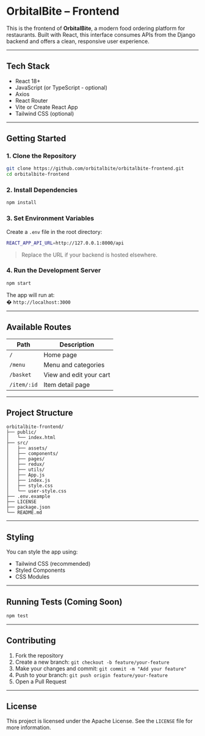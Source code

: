 
#  OrbitalBite – Frontend

This is the frontend of **OrbitalBite**, a modern food ordering platform for restaurants. Built with React, this interface consumes APIs from the Django backend and offers a clean, responsive user experience.

---

## Tech Stack

- React 18+
- JavaScript (or TypeScript - optional)
- Axios
- React Router
- Vite or Create React App
- Tailwind CSS (optional)

---

## Getting Started

### 1. Clone the Repository

```bash
git clone https://github.com/orbitalbite/orbitalbite-frontend.git
cd orbitalbite-frontend
```

### 2. Install Dependencies

```bash
npm install
```

### 3. Set Environment Variables

Create a `.env` file in the root directory:

```bash
REACT_APP_API_URL=http://127.0.0.1:8000/api
```

> Replace the URL if your backend is hosted elsewhere.

### 4. Run the Development Server

```bash
npm start
```

The app will run at:  
� `http://localhost:3000`

---

## Available Routes

| Path        | Description              |
|-------------|--------------------------|
| `/`         | Home page                |
| `/menu`     | Menu and categories      |
| `/basket`   | View and edit your cart  |
| `/item/:id` | Item detail page         |

---

## Project Structure

```
orbitalbite-frontend/
├── public/
│   └── index.html
├── src/
│   ├── assets/
│   ├── components/
│   ├── pages/
│   ├── redux/
│   ├── utils/
│   ├── App.js
│   ├── index.js
│   ├── style.css
│   └── user-style.css
├── .env.example
├── LICENSE
├── package.json
└── README.md
```

---

## Styling

You can style the app using:
- Tailwind CSS (recommended)
- Styled Components
- CSS Modules

---

## Running Tests (Coming Soon)

```bash
npm test
```

---

## Contributing

1. Fork the repository  
2. Create a new branch: `git checkout -b feature/your-feature`  
3. Make your changes and commit: `git commit -m "Add your feature"`  
4. Push to your branch: `git push origin feature/your-feature`  
5. Open a Pull Request

---

## License

This project is licensed under the Apache License. See the `LICENSE` file for more information.
